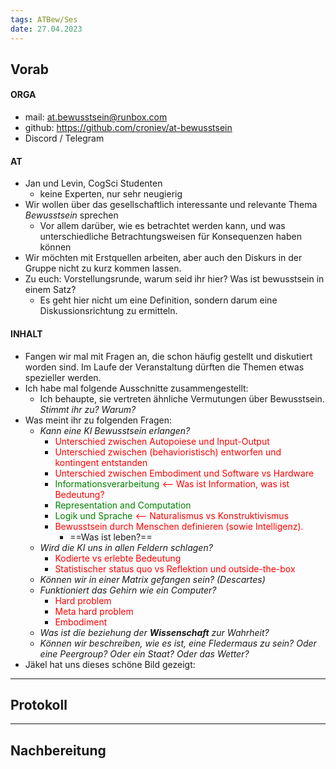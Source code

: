 ```yaml
---
tags: ATBew/Ses
date: 27.04.2023
---
```

## Vorab
#### ORGA
- mail: at.bewusstsein@runbox.com
- github: https://github.com/croniev/at-bewusstsein
- Discord / Telegram

#### AT
- Jan und Levin, CogSci Studenten
	- keine Experten, nur sehr neugierig
- Wir wollen über das gesellschaftlich interessante und relevante Thema *Bewusstsein* sprechen
	- Vor allem darüber, wie es betrachtet werden kann, und was unterschiedliche Betrachtungsweisen für Konsequenzen haben können
- Wir möchten mit Erstquellen arbeiten, aber auch den Diskurs in der Gruppe nicht zu kurz kommen lassen. 
- Zu euch: Vorstellungsrunde, warum seid ihr hier? Was ist bewusstsein in einem Satz?
	- Es geht hier nicht um eine Definition, sondern darum eine Diskussionsrichtung zu ermitteln.

#### INHALT
- Fangen wir mal mit Fragen an, die schon häufig gestellt und diskutiert worden sind. Im Laufe der Veranstaltung dürften die Themen etwas spezieller werden. 
- Ich habe mal folgende Ausschnitte zusammengestellt: 
	- Ich behaupte, sie vertreten ähnliche Vermutungen über Bewusstsein. *Stimmt ihr zu? Warum?*
- Was meint ihr zu folgenden Fragen:
	- *Kann eine KI Bewusstsein erlangen?*
		- <font color="red">Unterschied zwischen Autopoiese und Input-Output</font>
		- <font color="red">Unterschied zwischen (behavioristisch) entworfen und kontingent entstanden</font>
		- <font color="red">Unterschied zwischen Embodiment und Software vs Hardware</font>
		- <font color="green">Informationsverarbeitung</font> <font color="red">\<-- Was ist Information, was ist Bedeutung?</font>
		- <font color="green">Representation and Computation</font>
		- <font color="green">Logik und Sprache</font> <font color="red"><-- Naturalismus vs Konstruktivismus</font>
		- <font color="red">Bewusstsein durch Menschen definieren (sowie Intelligenz).</font>
			- ==Was ist leben?==
	- *Wird die KI uns in allen Feldern schlagen?*
		- <font color="red">Kodierte vs erlebte Bedeutung</font>
		- <font color="red">Statistischer status quo vs Reflektion und outside-the-box</font>
	- *Können wir in einer Matrix gefangen sein? (Descartes)*
	- *Funktioniert das Gehirn wie ein Computer?*
		- <font color="red">Hard problem</font>
		- <font color="red">Meta hard problem</font>
		- <font color="red">Embodiment</font>
	- *Was ist die beziehung der **Wissenschaft** zur Wahrheit?*
	- *Können wir beschreiben, wie es ist, eine Fledermaus zu sein? Oder eine Peergroup? Oder ein Staat? Oder das Wetter?*
- Jäkel hat uns dieses schöne Bild gezeigt:

---
## Protokoll

---
## Nachbereitung
